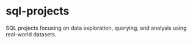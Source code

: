 # sql-projects
SQL projects focusing on data exploration, querying, and analysis using real-world datasets.
